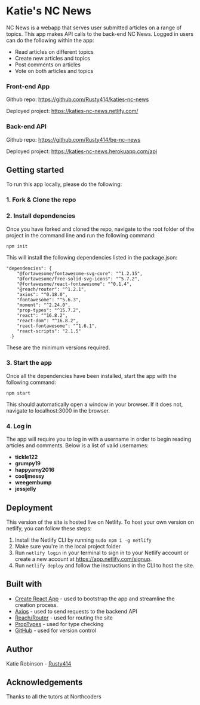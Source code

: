 # Katie's NC News

NC News is a webapp that serves user submitted articles on a range of topics. This app makes API calls to the back-end NC News. Logged in users can do the following within the app:

- Read articles on different topics
- Create new articles and topics
- Post comments on articles
- Vote on both articles and topics

### Front-end App

Github repo: https://github.com/Rusty414/katies-nc-news

Deployed project: https://katies-nc-news.netlify.com/

### Back-end API

Github repo: https://github.com/Rusty414/be-nc-news

Deployed project: https://katies-nc-news.herokuapp.com/api

## Getting started

To run this app locally, please do the following:

### 1. Fork & Clone the repo

### 2. Install dependencies

Once you have forked and cloned the repo, navigate to the root folder of the project in the command line and run the following command:

    npm init

This will install the following dependencies listed in the package.json:

    "dependencies": {
        "@fortawesome/fontawesome-svg-core": "^1.2.15",
        "@fortawesome/free-solid-svg-icons": "^5.7.2",
        "@fortawesome/react-fontawesome": "^0.1.4",
        "@reach/router": "^1.2.1",
        "axios": "^0.18.0",
        "fontawesome": "^5.6.3",
        "moment": "^2.24.0",
        "prop-types": "^15.7.2",
        "react": "^16.8.2",
        "react-dom": "^16.8.2",
        "react-fontawesome": "^1.6.1",
        "react-scripts": "2.1.5"
      }

These are the minimum versions required.

### 3. Start the app

Once all the dependencies have been installed, start the app with the following command:

    npm start

This should automatically open a window in your browser. If it does not, navigate to localhost:3000 in the browser.

### 4. Log in

The app will require you to log in with a username in order to begin reading articles and comments. Below is a list of valid usernames:

- **tickle122**
- **grumpy19**
- **happyamy2016**
- **cooljmessy**
- **weegembump**
- **jessjelly**

## Deployment

This version of the site is hosted live on Netlify. To host your own version on netlify, you can follow these steps:

1. Install the Netlify CLI by running `sudo npm i -g netlify`
2. Make sure you're in the local project folder
3. Run `netlify login` in your terminal to sign in to your Netlify account or create a new account at https://app.netlify.com/signup.
4. Run `netlify deploy` and follow the instructions in the CLI to host the site.

## Built with

- [Create React App](https://github.com/facebook/create-react-app) - used to bootstrap the app and streamline the creation process.
- [Axios](https://www.npmjs.com/package/axios) - used to send requests to the backend API
- [Reach/Router](https://github.com/reach/router) - used for routing the site
- [PropTypes](https://www.npmjs.com/package/prop-types) - used for type checking
- [GitHub](https://github.com/) - used for version control

## Author

Katie Robinson - [Rusty414](https://github.com/Rusty414)

## Acknowledgements

Thanks to all the tutors at Northcoders
